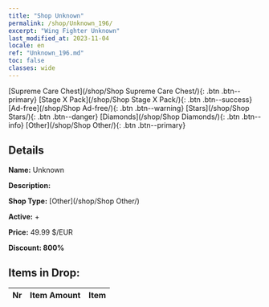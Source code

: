 ```yaml
---
title: "Shop Unknown"
permalink: /shop/Unknown_196/
excerpt: "Wing Fighter Unknown"
last_modified_at: 2023-11-04
locale: en
ref: "Unknown_196.md"
toc: false
classes: wide
---
```



  [Supreme Care Chest](/shop/Shop Supreme Care Chest/){: .btn .btn--primary}   [Stage X Pack](/shop/Shop Stage X Pack/){: .btn .btn--success}   [Ad-free](/shop/Shop Ad-free/){: .btn .btn--warning}   [Stars](/shop/Shop Stars/){: .btn .btn--danger}   [Diamonds](/shop/Shop Diamonds/){: .btn .btn--info}   [Other](/shop/Shop Other/){: .btn .btn--primary} 

## Details

 **Name:** Unknown 

 **Description:** 

 **Shop Type:** [Other](/shop/Shop Other/)

 **Active:** + 

 **Price:** 49.99 $/EUR 

 **Discount: 800%** 



## Items in Drop:

  |  Nr | Item Amount  |       Item       |
  |:----|:------------:|:-----------------|

